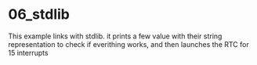 06_stdlib
===============

This example links with stdlib. it prints a few value with their string representation to check if everithing works, and then launches the RTC for 15 interrupts
